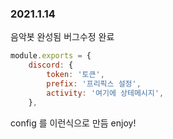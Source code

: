 
### 2021.1.14 
음악봇 완성됨 
버그수정
완료 
```js
module.exports = {
    discord: {
        token: '토큰',
        prefix: '프리픽스 설정',
        activity: '여기에 상테메시지',
    },
```
config 를 이런식으로 만듬
enjoy!